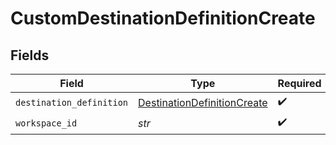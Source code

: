 # CustomDestinationDefinitionCreate


## Fields

| Field                                                                             | Type                                                                              | Required                                                                          | Description                                                                       |
| --------------------------------------------------------------------------------- | --------------------------------------------------------------------------------- | --------------------------------------------------------------------------------- | --------------------------------------------------------------------------------- |
| `destination_definition`                                                          | [DestinationDefinitionCreate](../../models/shared/destinationdefinitioncreate.md) | :heavy_check_mark:                                                                | N/A                                                                               |
| `workspace_id`                                                                    | *str*                                                                             | :heavy_check_mark:                                                                | N/A                                                                               |